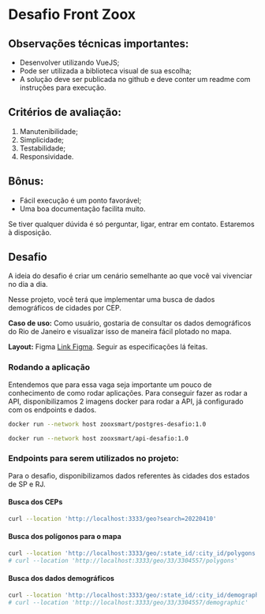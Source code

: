 # Desafio Front Zoox

## Observações técnicas importantes:
- Desenvolver utilizando VueJS;
- Pode ser utilizada a biblioteca visual de sua escolha;
- A solução deve ser publicada no github e deve conter um readme com instruções
para execução.

## Critérios de avaliação:
1. Manutenibilidade;
2. Simplicidade;
3. Testabilidade;
4. Responsividade.

## Bônus:
- Fácil execução é um ponto favorável;
- Uma boa documentação facilita muito.

Se tiver qualquer dúvida é só perguntar, ligar, entrar em contato.
Estaremos à disposição.

## Desafio

A ideia do desafio é criar um cenário semelhante ao que você vai vivenciar no dia a dia.

Nesse projeto, você terá que implementar uma busca de dados demográficos de cidades por CEP.

**Caso de uso:** Como usuário, gostaria de consultar os dados demográficos do Rio de Janeiro e visualizar isso de maneira fácil plotado no mapa.

**Layout:** Figma [Link Figma](https://www.figma.com/proto/zctZGUaeEcJ7CGXuQKrC6a/teste-front?type=design&node-id=1-6935&t=lSBdvA69Yadb6uqg-1&scaling=min-zoom&page-id=0%3A1&starting-point-node-id=1%3A3232&show-proto-sidebar=1&mode=design). Seguir as especificações lá feitas.

### Rodando a aplicação

Entendemos que para essa vaga seja importante um pouco de conhecimento de como rodar aplicações.
Para conseguir fazer as rodar a API, disponibilizamos 2 imagens docker para rodar a API, já configurado com os endpoints e dados.

```sh
docker run --network host zooxsmart/postgres-desafio:1.0
```

```sh
docker run --network host zooxsmart/api-desafio:1.0
```

### Endpoints para serem utilizados no projeto:

Para o desafio, disponibilizamos dados referentes às cidades dos estados de SP e RJ.

#### Busca dos CEPs

```sh
curl --location 'http://localhost:3333/geo?search=20220410'
```

#### Busca dos polígonos para o mapa

```sh
curl --location 'http://localhost:3333/geo/:state_id/:city_id/polygons'
# curl --location 'http://localhost:3333/geo/33/3304557/polygons'
```


#### Busca dos dados demográficos

```sh
curl --location 'http://localhost:3333/geo/:state_id/:city_id/demographic'
# curl --location 'http://localhost:3333/geo/33/3304557/demographic'
```
